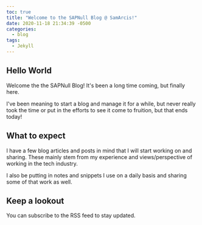 ```yaml
---
toc: true
title: "Welcome to the SAPNull Blog @ SamArcis!"
date: 2020-11-18 21:34:39 -0500
categories:
  - blog
tags:
  - Jekyll
---
```


## Hello World

Welcome the the SAPNull Blog! It's been a long time coming, but finally here.

I've been meaning to start a blog and manage it for a while, but never really took the time or put in the efforts to see it come to fruition, but that ends today!

## What to expect

I have a few blog articles and posts in mind that I will start working on and sharing. These mainly stem from my experience and views/perspective of working in the tech industry.

I also be putting in notes and snippets I use on a daily basis and sharing some of that work as well.

## Keep a lookout

You can subscribe to the RSS feed to stay updated.